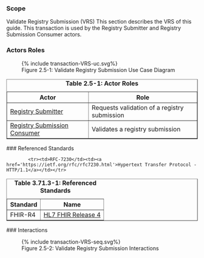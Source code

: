 ### Scope
Validate Registry Submission (VRS)
This section describes the VRS of this guide. This transaction is used by the Registry Submitter and Registry Submission Consumer actors.

### Actors Roles
<figure>
{% include transaction-VRS-uc.svg%}
<figcaption>Figure 2.5-1: Validate Registry Submission Use Case Diagram </figcaption>
</figure>
<table border='1' borderspacing='0'>
<caption><b>Table 2.5-1: Actor Roles</b></caption>
<thead><tr><th>Actor</th><th>Role</th></tr></thead>
<tbody><tr><td><a href="actors.html#registry-submitter">Registry Submitter</a></td>
<td>Requests validation of a registry submission
</td>
</tr>
        <tr><td><a href="actors.html#registry-submission-consumer">Registry Submission Consumer</a></td>
<td>Validates a registry submission
</td>
</tr>
        
</tbody>
</table>
### Referenced Standards
<table border='1' borderspacing='0'>
<caption><b>Table 3.71.3-1: Referenced Standards</b></caption>
<thead><tr><th>Standard</th><th>Name</th></tr></thead>
<tbody>
            <tr><td>FHIR-R4</td><td><a href='http://www.hl7.org/FHIR/R4'>HL7 FHIR Release 4</a></td></tr>
        
            <tr><td>RFC-7230</td><td><a href='https://ietf.org/rfc/rfc7230.html'>Hypertext Transfer Protocol - HTTP/1.1</a></td></tr>
        
</tbody>
</table>
### Interactions
        
<figure>
{% include transaction-VRS-seq.svg%}
<figcaption>Figure 2.5-2: Validate Registry Submission Interactions </figcaption>
</figure>